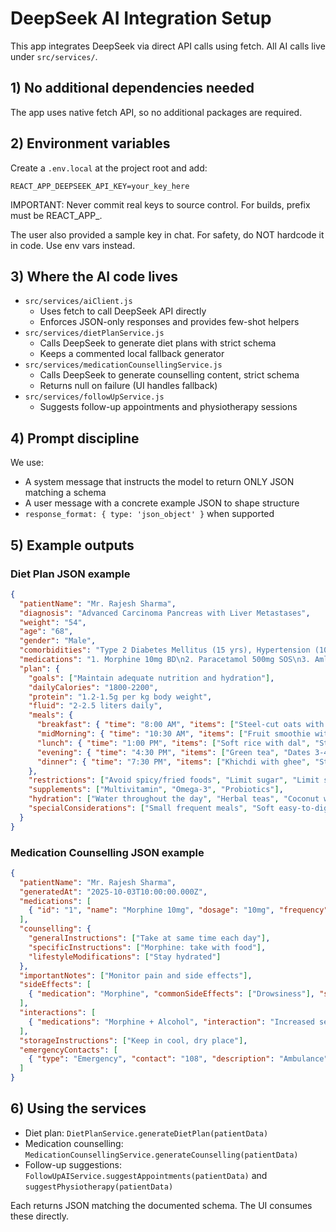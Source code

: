 # DeepSeek AI Integration Setup

This app integrates DeepSeek via direct API calls using fetch. All AI calls live under `src/services/`.

## 1) No additional dependencies needed

The app uses native fetch API, so no additional packages are required.

## 2) Environment variables

Create a `.env.local` at the project root and add:

```
REACT_APP_DEEPSEEK_API_KEY=your_key_here
```

IMPORTANT: Never commit real keys to source control. For builds, prefix must be REACT_APP_.

The user also provided a sample key in chat. For safety, do NOT hardcode it in code. Use env vars instead.

## 3) Where the AI code lives

- `src/services/aiClient.js`
  - Uses fetch to call DeepSeek API directly
  - Enforces JSON-only responses and provides few-shot helpers
- `src/services/dietPlanService.js`
  - Calls DeepSeek to generate diet plans with strict schema
  - Keeps a commented local fallback generator
- `src/services/medicationCounsellingService.js`
  - Calls DeepSeek to generate counselling content, strict schema
  - Returns null on failure (UI handles fallback)
- `src/services/followUpService.js`
  - Suggests follow-up appointments and physiotherapy sessions

## 4) Prompt discipline

We use:
- A system message that instructs the model to return ONLY JSON matching a schema
- A user message with a concrete example JSON to shape structure
- `response_format: { type: 'json_object' }` when supported

## 5) Example outputs

### Diet Plan JSON example
```json
{
  "patientName": "Mr. Rajesh Sharma",
  "diagnosis": "Advanced Carcinoma Pancreas with Liver Metastases",
  "weight": "54",
  "age": "68",
  "gender": "Male",
  "comorbidities": "Type 2 Diabetes Mellitus (15 yrs), Hypertension (10 yrs), COPD",
  "medications": "1. Morphine 10mg BD\n2. Paracetamol 500mg SOS\n3. Amlodipine 5mg OD\n4. Metformin 500mg BD\n5. Salbutamol inhaler SOS",
  "plan": {
    "goals": ["Maintain adequate nutrition and hydration"],
    "dailyCalories": "1800-2200",
    "protein": "1.2-1.5g per kg body weight",
    "fluid": "2-2.5 liters daily",
    "meals": {
      "breakfast": { "time": "8:00 AM", "items": ["Steel-cut oats with berries", "Scrambled eggs", "Herbal tea"] },
      "midMorning": { "time": "10:30 AM", "items": ["Fruit smoothie with protein", "Almonds 10-15", "Coconut water"] },
      "lunch": { "time": "1:00 PM", "items": ["Soft rice with dal", "Steamed vegetables", "Grilled fish (small)", "Curd"] },
      "evening": { "time": "4:30 PM", "items": ["Green tea", "Dates 3-4", "Toast with butter"] },
      "dinner": { "time": "7:30 PM", "items": ["Khichdi with ghee", "Steamed vegetables", "Soup", "Warm milk with turmeric"] }
    },
    "restrictions": ["Avoid spicy/fried foods", "Limit sugar", "Limit sodium"],
    "supplements": ["Multivitamin", "Omega-3", "Probiotics"],
    "hydration": ["Water throughout the day", "Herbal teas", "Coconut water"],
    "specialConsiderations": ["Small frequent meals", "Soft easy-to-digest", "Monitor blood sugar"]
  }
}
```

### Medication Counselling JSON example
```json
{
  "patientName": "Mr. Rajesh Sharma",
  "generatedAt": "2025-10-03T10:00:00.000Z",
  "medications": [
    { "id": "1", "name": "Morphine 10mg", "dosage": "10mg", "frequency": "Twice daily" }
  ],
  "counselling": {
    "generalInstructions": ["Take at same time each day"],
    "specificInstructions": ["Morphine: take with food"],
    "lifestyleModifications": ["Stay hydrated"]
  },
  "importantNotes": ["Monitor pain and side effects"],
  "sideEffects": [
    { "medication": "Morphine", "commonSideEffects": ["Drowsiness"], "seriousSideEffects": ["Breathing problems"], "management": "Do not drive; seek help if severe" }
  ],
  "interactions": [
    { "medications": "Morphine + Alcohol", "interaction": "Increased sedation", "recommendation": "Avoid alcohol" }
  ],
  "storageInstructions": ["Keep in cool, dry place"],
  "emergencyContacts": [
    { "type": "Emergency", "contact": "108", "description": "Ambulance" }
  ]
}
```

## 6) Using the services

- Diet plan: `DietPlanService.generateDietPlan(patientData)`
- Medication counselling: `MedicationCounsellingService.generateCounselling(patientData)`
- Follow-up suggestions: `FollowUpAIService.suggestAppointments(patientData)` and `suggestPhysiotherapy(patientData)`

Each returns JSON matching the documented schema. The UI consumes these directly.
